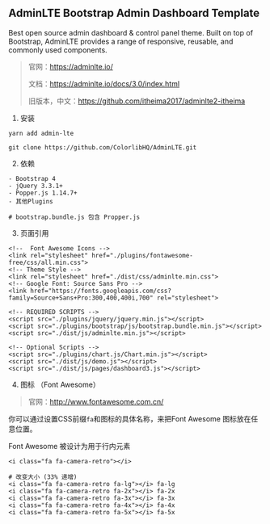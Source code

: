 ## AdminLTE Bootstrap Admin Dashboard Template

Best open source admin dashboard & control panel theme. Built on top of Bootstrap, AdminLTE provides a range of responsive, reusable, and commonly used components.

> 官网：https://adminlte.io/
>
> 文档：https://adminlte.io/docs/3.0/index.html
>
> 旧版本，中文：https://github.com/itheima2017/adminlte2-itheima

1. 安装

```
yarn add admin-lte

git clone https://github.com/ColorlibHQ/AdminLTE.git
```

2. 依赖

```
- Bootstrap 4
- jQuery 3.3.1+
- Popper.js 1.14.7+
- 其他Plugins

# bootstrap.bundle.js 包含 Propper.js
```

3. 页面引用

```
<!--  Font Awesome Icons -->
<link rel="stylesheet" href="./plugins/fontawesome-free/css/all.min.css">
<!-- Theme Style -->
<link rel="stylesheet" href="./dist/css/adminlte.min.css">
<!-- Google Font: Source Sans Pro -->
<link href="https://fonts.googleapis.com/css?family=Source+Sans+Pro:300,400,400i,700" rel="stylesheet">

<!-- REQUIRED SCRIPTS -->
<script src="./plugins/jquery/jquery.min.js"></script>
<script src="./plugins/bootstrap/js/bootstrap.bundle.min.js"></script>
<script src="./dist/js/adminlte.min.js"></script>

<!-- Optional Scripts -->
<script src="./plugins/chart.js/Chart.min.js"></script>
<script src="./dist/js/demo.js"></script>
<script src="./dist/js/pages/dashboard3.js"></script>
```

4. 图标 （Font Awesome）

> 官网：http://www.fontawesome.com.cn/

你可以通过设置CSS前缀`fa`和图标的具体名称，来把Font Awesome 图标放在任意位置。

Font Awesome 被设计为用于行内元素

```
<i class="fa fa-camera-retro"></i>

# 改变大小 (33% 递增)
<i class="fa fa-camera-retro fa-lg"></i> fa-lg
<i class="fa fa-camera-retro fa-2x"></i> fa-2x
<i class="fa fa-camera-retro fa-3x"></i> fa-3x
<i class="fa fa-camera-retro fa-4x"></i> fa-4x
<i class="fa fa-camera-retro fa-5x"></i> fa-5x
```

